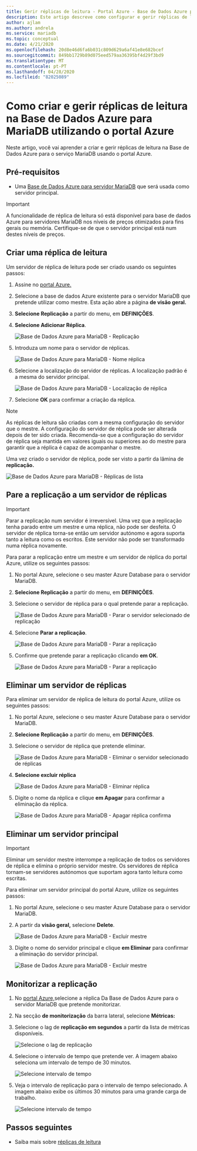 ```yaml
---
title: Gerir réplicas de leitura - Portal Azure - Base de Dados Azure para MariaDB
description: Este artigo descreve como configurar e gerir réplicas de leitura na Base de Dados Azure para MariaDB usando o portal
author: ajlam
ms.author: andrela
ms.service: mariadb
ms.topic: conceptual
ms.date: 4/21/2020
ms.openlocfilehash: 20d8e46d6fa6b031c809d629a6af41e8e682bcef
ms.sourcegitcommit: 849bb1729b89d075eed579aa36395bf4d29f3bd9
ms.translationtype: MT
ms.contentlocale: pt-PT
ms.lasthandoff: 04/28/2020
ms.locfileid: "82025089"
---
```

# <a name="how-to-create-and-manage-read-replicas-in-azure-database-for-mariadb-using-the-azure-portal"></a>Como criar e gerir réplicas de leitura na Base de Dados Azure para MariaDB utilizando o portal Azure

Neste artigo, você vai aprender a criar e gerir réplicas de leitura na Base de Dados Azure para o serviço MariaDB usando o portal Azure.

## <a name="prerequisites"></a>Pré-requisitos

- Uma [Base de Dados Azure para servidor MariaDB](quickstart-create-mariadb-server-database-using-azure-portal.md) que será usada como servidor principal.

> [!IMPORTANT]
> A funcionalidade de réplica de leitura só está disponível para base de dados Azure para servidores MariaDB nos níveis de preços otimizados para fins gerais ou memória. Certifique-se de que o servidor principal está num destes níveis de preços.

## <a name="create-a-read-replica"></a>Criar uma réplica de leitura

Um servidor de réplica de leitura pode ser criado usando os seguintes passos:

1. Assine no [portal Azure.](https://portal.azure.com/)

2. Selecione a base de dados Azure existente para o servidor MariaDB que pretende utilizar como mestre. Esta ação abre a página **de visão geral.**

3. **Selecione Replicação** a partir do menu, em **DEFINIÇÕES**.

4. **Selecione Adicionar Réplica**.

   ![Base de Dados Azure para MariaDB - Replicação](./media/howto-read-replica-portal/add-replica.png)

5. Introduza um nome para o servidor de réplicas.

    ![Base de Dados Azure para MariaDB - Nome réplica](./media/howto-read-replica-portal/replica-name.png)

6. Selecione a localização do servidor de réplicas. A localização padrão é a mesma do servidor principal.

    ![Base de Dados Azure para MariaDB - Localização de réplica](./media/howto-read-replica-portal/replica-location.png)

7. Selecione **OK** para confirmar a criação da réplica.

> [!NOTE]
> As réplicas de leitura são criadas com a mesma configuração do servidor que o mestre. A configuração do servidor de réplica pode ser alterada depois de ter sido criada. Recomenda-se que a configuração do servidor de réplica seja mantida em valores iguais ou superiores ao do mestre para garantir que a réplica é capaz de acompanhar o mestre.

Uma vez criado o servidor de réplica, pode ser visto a partir da lâmina de **replicação.**

   ![Base de Dados Azure para MariaDB - Réplicas de lista](./media/howto-read-replica-portal/list-replica.png)

## <a name="stop-replication-to-a-replica-server"></a>Pare a replicação a um servidor de réplicas

> [!IMPORTANT]
> Parar a replicação num servidor é irreversível. Uma vez que a replicação tenha parado entre um mestre e uma réplica, não pode ser desfeita. O servidor de réplica torna-se então um servidor autónomo e agora suporta tanto a leitura como os escritos. Este servidor não pode ser transformado numa réplica novamente.

Para parar a replicação entre um mestre e um servidor de réplica do portal Azure, utilize os seguintes passos:

1. No portal Azure, selecione o seu master Azure Database para o servidor MariaDB. 

2. **Selecione Replicação** a partir do menu, em **DEFINIÇÕES**.

3. Selecione o servidor de réplica para o qual pretende parar a replicação.

   ![Base de Dados Azure para MariaDB - Parar o servidor selecionado de replicação](./media/howto-read-replica-portal/stop-replication-select.png)

4. Selecione **Parar a replicação**.

   ![Base de Dados Azure para MariaDB - Parar a replicação](./media/howto-read-replica-portal/stop-replication.png)

5. Confirme que pretende parar a replicação clicando **em OK**.

   ![Base de Dados Azure para MariaDB - Parar a replicação](./media/howto-read-replica-portal/stop-replication-confirm.png)

## <a name="delete-a-replica-server"></a>Eliminar um servidor de réplicas

Para eliminar um servidor de réplica de leitura do portal Azure, utilize os seguintes passos:

1. No portal Azure, selecione o seu master Azure Database para o servidor MariaDB.

2. **Selecione Replicação** a partir do menu, em **DEFINIÇÕES**.

3. Selecione o servidor de réplica que pretende eliminar.

   ![Base de Dados Azure para MariaDB - Eliminar o servidor selecionado de réplicas](./media/howto-read-replica-portal/delete-replica-select.png)

4. **Selecione excluir réplica**

   ![Base de Dados Azure para MariaDB - Eliminar réplica](./media/howto-read-replica-portal/delete-replica.png)

5. Digite o nome da réplica e clique **em Apagar** para confirmar a eliminação da réplica.  

   ![Base de Dados Azure para MariaDB - Apagar réplica confirma](./media/howto-read-replica-portal/delete-replica-confirm.png)

## <a name="delete-a-master-server"></a>Eliminar um servidor principal

> [!IMPORTANT]
> Eliminar um servidor mestre interrompe a replicação de todos os servidores de réplica e elimina o próprio servidor mestre. Os servidores de réplica tornam-se servidores autónomos que suportam agora tanto leitura como escritas.

Para eliminar um servidor principal do portal Azure, utilize os seguintes passos:

1. No portal Azure, selecione o seu master Azure Database para o servidor MariaDB.

2. A partir da **visão geral,** selecione **Delete**.

   ![Base de Dados Azure para MariaDB - Excluir mestre](./media/howto-read-replica-portal/delete-master-overview.png)

3. Digite o nome do servidor principal e clique **em Eliminar** para confirmar a eliminação do servidor principal.  

   ![Base de Dados Azure para MariaDB - Excluir mestre](./media/howto-read-replica-portal/delete-master-confirm.png)

## <a name="monitor-replication"></a>Monitorizar a replicação

1. No [portal Azure,](https://portal.azure.com/)selecione a réplica Da Base de Dados Azure para o servidor MariaDB que pretende monitorizar.

2. Na secção **de monitorização** da barra lateral, selecione **Métricas:**

3. Selecione o lag de **replicação em segundos** a partir da lista de métricas disponíveis.

   ![Selecione o lag de replicação](./media/howto-read-replica-portal/monitor-select-replication-lag.png)

4. Selecione o intervalo de tempo que pretende ver. A imagem abaixo seleciona um intervalo de tempo de 30 minutos.

   ![Selecione intervalo de tempo](./media/howto-read-replica-portal/monitor-replication-lag-time-range.png)

5. Veja o intervalo de replicação para o intervalo de tempo selecionado. A imagem abaixo exibe os últimos 30 minutos para uma grande carga de trabalho.

   ![Selecione intervalo de tempo](./media/howto-read-replica-portal/monitor-replication-lag-time-range-thirty-mins.png)

## <a name="next-steps"></a>Passos seguintes

- Saiba mais sobre [réplicas de leitura](concepts-read-replicas.md)